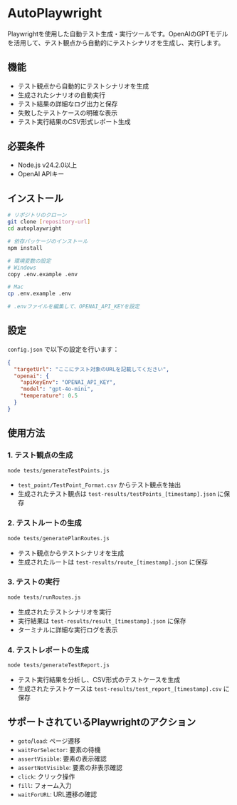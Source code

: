 # AutoPlaywright

Playwrightを使用した自動テスト生成・実行ツールです。OpenAIのGPTモデルを活用して、テスト観点から自動的にテストシナリオを生成し、実行します。

## 機能

- テスト観点から自動的にテストシナリオを生成
- 生成されたシナリオの自動実行
- テスト結果の詳細なログ出力と保存
- 失敗したテストケースの明確な表示
- テスト実行結果のCSV形式レポート生成

## 必要条件

- Node.js v24.2.0以上
- OpenAI APIキー

## インストール

```bash
# リポジトリのクローン
git clone [repository-url]
cd autoplaywright

# 依存パッケージのインストール
npm install

# 環境変数の設定
# Windows
copy .env.example .env

# Mac
cp .env.example .env

# .envファイルを編集して、OPENAI_API_KEYを設定
```

## 設定

`config.json` で以下の設定を行います：

```json
{
  "targetUrl": "ここにテスト対象のURLを記載してください",
  "openai": {
    "apiKeyEnv": "OPENAI_API_KEY",
    "model": "gpt-4o-mini",
    "temperature": 0.5
  }
}
```

## 使用方法

### 1. テスト観点の生成

```bash
node tests/generateTestPoints.js
```

- `test_point/TestPoint_Format.csv` からテスト観点を抽出
- 生成されたテスト観点は `test-results/testPoints_[timestamp].json` に保存

### 2. テストルートの生成

```bash
node tests/generatePlanRoutes.js
```

- テスト観点からテストシナリオを生成
- 生成されたルートは `test-results/route_[timestamp].json` に保存

### 3. テストの実行

```bash
node tests/runRoutes.js
```

- 生成されたテストシナリオを実行
- 実行結果は `test-results/result_[timestamp].json` に保存
- ターミナルに詳細な実行ログを表示

### 4. テストレポートの生成

```bash
node tests/generateTestReport.js
```

- テスト実行結果を分析し、CSV形式のテストケースを生成
- 生成されたテストケースは `test-results/test_report_[timestamp].csv` に保存

## サポートされているPlaywrightのアクション

- `goto`/`load`: ページ遷移
- `waitForSelector`: 要素の待機
- `assertVisible`: 要素の表示確認
- `assertNotVisible`: 要素の非表示確認
- `click`: クリック操作
- `fill`: フォーム入力
- `waitForURL`: URL遷移の確認